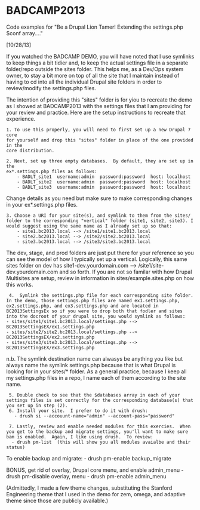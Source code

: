 BADCAMP2013
===========

Code examples for "Be a Drupal Lion Tamer! Extending the settings.php $conf array...."

[10/28/13]


If you watched the BADCAMP DEMO, you will have noted that I use symlinks
to keep things a bit tidier and, to keep the actual settings file in a
separate folder/repo outside the sites folder.  This helps me, as a
Dev/Ops system owner, to stay a bit more on top of all the site that I
maintain instead of having to cd into all the individual Drupal site
folders in order to review/modify the settings.php files.

The intention of providing this "sites" folder is for yiou to recreate the
demo as I showed at BADCAMP2013 with the settings files that I am providing
for your review and practice.  Here are the setup instructions to recreate
that experience.

    1. To use this properly, you will need to first set up a new Drupal 7 core
    for yourself and drop this "sites" folder in place of the one provided in the
    core distribution.

    2. Next, set up three empty databases.  By default, they are set up in the
    ex*.settings.php files as follows:
        - BADLT_site1  username:admin  password:password  host: localhost
        - BADLT_site2  username:admin  password:password  host: localhost
        - BADLT_site3  username:admin  password:password  host: localhost
   Change details as you need but make sure to make corresponding changes in your ex*.settings.php files.
   
    3. Choose a URI for your site(s), and symlink to them from the sites/ folder to the corresponding "vertical" folder (site1, site2, site3). I would suggest using the same name as I already set up so that:
        - site1.bc2013.local --> /site1/site1.bc2013.local
        - site2.bc2013.local --> /site2/site2.bc2013.local
        - site3.bc2013.local --> /site3/site3.bc2013.local
   The dev, stage, and prod folders are just put there for your reference so you can see the model of how I typically set up a vertical. Logically, this same sites folder on dev has site1-dev.yourdomain.com --> /site1/site-dev.yourdomain.com and so forth.  If you are not so familar with how Drupal Multisites are setup, review in information in sites/example.sites.php on how this works.

     4.  Symlink the settings.php file for each corresponding site folder.  In the demo, those settings.php files are named ex1.settings.php, ex2.settings.php, and ex3.settings.php and are located in BC2013SettingsEx so if you were to drop both that fodler and sites into the docroot of your drupal site, you would symlink as follows:
    - sites/site1/site1.bc2013.local/settings.php --> BC2013SettingsEX/ex1.settings.php
    - sites/site2/site2.bc2013.local/settings.php --> BC2013SettingsEX/ex2.settings.php
    - sites/site3/site3.bc2013.local/settings.php --> BC2013SettingsEX/ex3.settings.php

n.b. The symlink destination name can alwasys be anything you like but always name the symlink settings.php because that is what Drupal is looking for in your sites/* folder.  As a general practice, because I keep all my settings.php files in a repo, I name each  of them according to the site name.

     5. Double check to see that the $databases array in each of your settings files is set correctly for the corresponding database(s) that you set up in step (2).
     6. Install your site.  I prefer to do it with drush:
       - drush si --accouunt-name="admin" --account-pass="password"

     7. Lastly, review and enable needed modules for this exercies.  When you get to the backup and migrate settings, you'll want to make sure bam is enabled.  Again, I like using drush.  To review:
      - drush pm-list  (this will show you all modules avaialbe and their status)
To enable backup and migrate:
      - drush pm-enable backup_migrate

BONUS, get rid of overlay, Drupal core menu, and enable admin_menu
      - drush pm-disable overlay, menu
      - drush pm-enable admin_menu
      
      
(Admittedly, I made a few theme changes, substituting the Stanford Engineering theme that I used in the demo for zem, omega, and adaptive theme since those are publicly available.)
                                                                     
                                                                     




